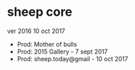 # sheep core

ver 2016
10 oct 2017

* Prod: Mother of bulls
* Prod: 2015 Gallery - 7 sept 2017
* Prod: sheep.today@gmail - 10 oct 2017
